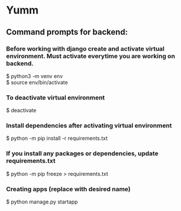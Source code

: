 # Yumm
## Command prompts for backend:
  ### Before working with django create and activate virtual environment. Must activate everytime you are working on backend.
  $ python3 -m venv env <br />
  $ source env/bin/activate

  ### To deactivate virtual environment
  $ deactivate
  
  ### Install dependencies after activating virtual environment
  $ python -m pip install -r requirements.txt

  ### If you install any packages or dependencies, update requirements.txt
  $ python -m pip freeze > requirements.txt

  ### Creating apps (replace <app name> with desired name)
  $ python manage.py startapp <app name>
